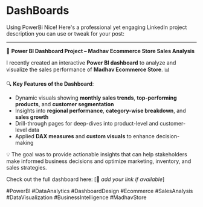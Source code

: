 # DashBoards
Using PowerBi 
Nice! Here's a professional yet engaging LinkedIn project description you can use or tweak for your post:

---

🚀 **Power BI Dashboard Project – Madhav Ecommerce Store Sales Analysis**

I recently created an interactive **Power BI dashboard** to analyze and visualize the sales performance of **Madhav Ecommerce Store**. 📊

🔍 **Key Features of the Dashboard**:
- Dynamic visuals showing **monthly sales trends**, **top-performing products**, and **customer segmentation**
- Insights into **regional performance**, **category-wise breakdown**, and **sales growth**
- Drill-through pages for deep-dives into product-level and customer-level data
- Applied **DAX measures** and **custom visuals** to enhance decision-making

💡 The goal was to provide actionable insights that can help stakeholders make informed business decisions and optimize marketing, inventory, and sales strategies.

Check out the full dashboard here: [🔗 *add your link if available*]

#PowerBI #DataAnalytics #DashboardDesign #Ecommerce #SalesAnalysis #DataVisualization #BusinessIntelligence #MadhavStore

